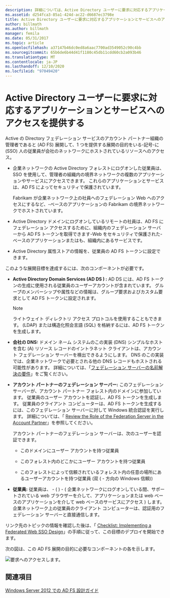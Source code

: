 ```yaml
---
description: 詳細については、Active Directory ユーザーに要求に対応するアプリケーションとサービスへのアクセスを提供する」を参照してください。
ms.assetid: d254fca3-85a1-424d-ac22-d6687ec3798e
title: Active Directory ユーザーに要求に対応するアプリケーションとサービスへのアクセスを提供する
author: billmath
ms.author: billmath
manager: femila
ms.date: 05/31/2017
ms.topic: article
ms.openlocfilehash: a37147b46dc0ed8a6aac7700ad3549052c90c4bb
ms.sourcegitcommit: 65b6de6b44d41f1180c45db11cdd60cb2a093b46
ms.translationtype: MT
ms.contentlocale: ja-JP
ms.lasthandoff: 12/10/2020
ms.locfileid: "97049420"
---
```

# <a name="provide-your-active-directory-users-access-to-your-claims-aware-applications-and-services"></a>Active Directory ユーザーに要求に対応するアプリケーションとサービスへのアクセスを提供する

Active の Directory フェデレーション サービスのアカウント パートナー組織の管理者であると \(AD FS\) 展開して、1 つを提供する展開の目的をいる\-記号\-に \(SSO\) 人の従業員が会社のネットワークにホストされているリソースへのアクセス。

-   企業ネットワークの Active Directory フォレストにログオンした従業員は、SSO を使用して、管理者の組織内の境界ネットワークの複数のアプリケーションやサービスにアクセスできます。 これらのアプリケーションとサービスは、AD FS によってセキュリティで保護されています。

    Fabrikam が企業ネットワーク上の社員へのフェデレーション Web へのアクセスにするなど、\-ベースのアプリケーションの Fabrikam の境界ネットワークでホストされています。

-   Active Directory ドメインにログオンしているリモートの社員は、AD FS にフェデレーション アクセスするために、組織内のフェデレーション サーバーから AD FS トークンを取得できます\-Web をセキュリティで保護された\-ベースのアプリケーションまたはも、組織内にあるサービスです。

-   Active Directory 属性ストアの情報を、従業員の AD FS トークンに設定できます。

このような展開目標を達成するには、次のコンポーネントが必要です。

-   **Active Directory Domain Services \(AD DS \) :** AD DS には、AD FS トークンの生成に使用される従業員のユーザーアカウントが含まれています。 グループのメンバーシップや属性などの情報は、グループ要求およびカスタム要求として AD FS トークンに設定されます。

    > [!NOTE]
    > ライトウェイト ディレクトリ アクセス プロトコルを使用することもできます。 \(LDAP\) または構造化照会言語 \(SQL\) を格納するには、AD FS トークンを生成します。

-   **会社の DNS:** ドメイン ネーム システムのこの実装 \(DNS\) シンプルなホストを含む \(A\) リソース レコードのイントラネット クライアントは、アカウント フェデレーション サーバーを検出できるようにします。 DNS のこの実装では、企業ネットワークで必要とされる他の DNS レコードもホストされる可能性があります。 詳細については、「[フェデレーション サーバーの名前解決の要件](Name-Resolution-Requirements-for-Federation-Servers.md)」をご覧ください。

-   **アカウント パートナーのフェデレーション サーバー:** このフェデレーション サーバーが、アカウント パートナー フォレスト内のドメインに参加しています。 従業員のユーザー アカウントを認証し、AD FS トークンを生成します。 従業員のクライアント コンピューターは、AD FS トークンを生成するには、このフェデレーション サーバーに対して Windows 統合認証を実行します。 詳細については、「 [Review the Role of the Federation Server in the Account Partner](Review-the-Role-of-the-Federation-Server-in-the-Account-Partner.md)」を参照してください。

    アカウント パートナーのフェデレーション サーバーは、次のユーザーを認証できます。

    -   このドメインにユーザー アカウントを持つ従業員

    -   このフォレスト内のどこかにユーザー アカウントを持つ従業員

    -   このフォレストによって信頼されているフォレスト内の任意の場所にあるユーザーアカウントを持つ従業員 (双 \( \- 方向の Windows 信頼)\)

-   **従業員:** 従業員は、 \- \( \) \- \( 企業ネットワークにログオンしている間、サポートされている web ブラウザーを介して、アプリケーションまたは web ベースのアプリケーションを介して web ベースのサービスにアクセス \) します。 企業ネットワーク上の従業員のクライアント コンピューターは、認証用のフェデレーション サーバーと直接通信します。

リンク先のトピックの情報を確認した後は、「 [Checklist: Implementing a Federated Web SSO Design](../../ad-fs/deployment/Checklist--Implementing-a-Federated-Web-SSO-Design.md)」の手順に従って、この目標のデプロイを開始できます。

次の図は、この AD FS 展開の目的に必要なコンポーネントの各を示します。

![要求へのアクセスします。](media/31394ea8-fecb-4372-ac3f-cc3cf566ffc9.gif)

## <a name="see-also"></a>関連項目
[Windows Server 2012 での AD FS 設計ガイド](AD-FS-Design-Guide-in-Windows-Server-2012.md)
